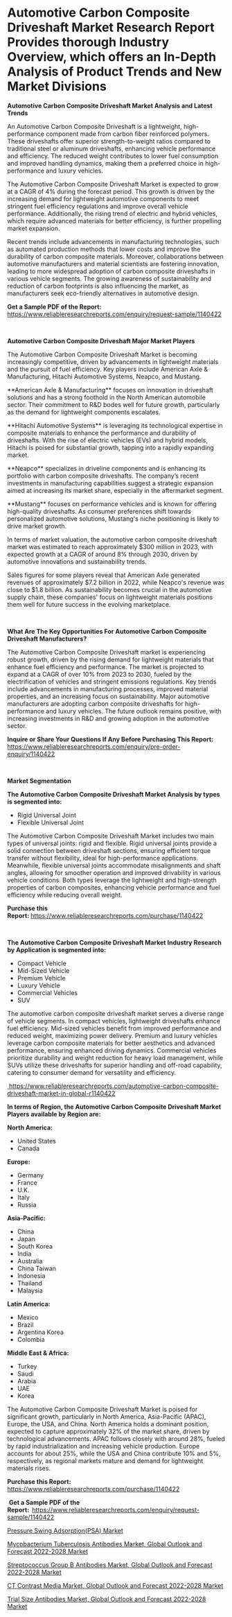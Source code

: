 <p><h1>Automotive Carbon Composite Driveshaft Market Research Report Provides thorough Industry Overview, which offers an In-Depth Analysis of Product Trends and New Market Divisions</h1></p><p><strong>Automotive Carbon Composite Driveshaft Market Analysis and Latest Trends</strong></p>
<p><p>An Automotive Carbon Composite Driveshaft is a lightweight, high-performance component made from carbon fiber reinforced polymers. These driveshafts offer superior strength-to-weight ratios compared to traditional steel or aluminum driveshafts, enhancing vehicle performance and efficiency. The reduced weight contributes to lower fuel consumption and improved handling dynamics, making them a preferred choice in high-performance and luxury vehicles.</p><p>The Automotive Carbon Composite Driveshaft Market is expected to grow at a CAGR of 4% during the forecast period. This growth is driven by the increasing demand for lightweight automotive components to meet stringent fuel efficiency regulations and improve overall vehicle performance. Additionally, the rising trend of electric and hybrid vehicles, which require advanced materials for better efficiency, is further propelling market expansion.</p><p>Recent trends include advancements in manufacturing technologies, such as automated production methods that lower costs and improve the durability of carbon composite materials. Moreover, collaborations between automotive manufacturers and material scientists are fostering innovation, leading to more widespread adoption of carbon composite driveshafts in various vehicle segments. The growing awareness of sustainability and reduction of carbon footprints is also influencing the market, as manufacturers seek eco-friendly alternatives in automotive design.</p></p>
<p><strong>Get a Sample PDF of the Report:&nbsp;</strong> <a href="https://www.reliableresearchreports.com/enquiry/request-sample/1140422?utm_campaign=1289&utm_medium=2&utm_source=Github&utm_content=ia&utm_term=14102024&utm_id=automotive-carbon-composite-driveshaft">https://www.reliableresearchreports.com/enquiry/request-sample/1140422</a></p>
<p>&nbsp;</p>
<p><strong>Automotive Carbon Composite Driveshaft Major Market Players</strong></p>
<p><p>The Automotive Carbon Composite Driveshaft Market is becoming increasingly competitive, driven by advancements in lightweight materials and the pursuit of fuel efficiency. Key players include American Axle & Manufacturing, Hitachi Automotive Systems, Neapco, and Mustang. </p><p>**American Axle & Manufacturing** focuses on innovation in driveshaft solutions and has a strong foothold in the North American automobile sector. Their commitment to R&D bodes well for future growth, particularly as the demand for lightweight components escalates. </p><p>**Hitachi Automotive Systems** is leveraging its technological expertise in composite materials to enhance the performance and durability of driveshafts. With the rise of electric vehicles (EVs) and hybrid models, Hitachi is poised for substantial growth, tapping into a rapidly expanding market.</p><p>**Neapco** specializes in driveline components and is enhancing its portfolio with carbon composite driveshafts. The company’s recent investments in manufacturing capabilities suggest a strategic expansion aimed at increasing its market share, especially in the aftermarket segment.</p><p>**Mustang** focuses on performance vehicles and is known for offering high-quality driveshafts. As consumer preferences shift towards personalized automotive solutions, Mustang's niche positioning is likely to drive market growth.</p><p>In terms of market valuation, the automotive carbon composite driveshaft market was estimated to reach approximately $300 million in 2023, with expected growth at a CAGR of around 8% through 2030, driven by automotive innovations and sustainability trends.</p><p>Sales figures for some players reveal that American Axle generated revenues of approximately $7.2 billion in 2022, while Neapco's revenue was close to $1.8 billion. As sustainability becomes crucial in the automotive supply chain, these companies' focus on lightweight materials positions them well for future success in the evolving marketplace.</p></p>
<p>&nbsp;</p>
<p><strong>What Are The Key Opportunities For Automotive Carbon Composite Driveshaft Manufacturers?</strong></p>
<p><p>The Automotive Carbon Composite Driveshaft market is experiencing robust growth, driven by the rising demand for lightweight materials that enhance fuel efficiency and performance. The market is projected to expand at a CAGR of over 10% from 2023 to 2030, fueled by the electrification of vehicles and stringent emissions regulations. Key trends include advancements in manufacturing processes, improved material properties, and an increasing focus on sustainability. Major automotive manufacturers are adopting carbon composite driveshafts for high-performance and luxury vehicles. The future outlook remains positive, with increasing investments in R&D and growing adoption in the automotive sector.</p></p>
<p><strong>Inquire or Share Your Questions If Any Before Purchasing This Report:</strong> <a href="https://www.reliableresearchreports.com/enquiry/pre-order-enquiry/1140422?utm_campaign=1289&utm_medium=2&utm_source=Github&utm_content=ia&utm_term=14102024&utm_id=automotive-carbon-composite-driveshaft">https://www.reliableresearchreports.com/enquiry/pre-order-enquiry/1140422</a></p>
<p>&nbsp;</p>
<p><strong>Market Segmentation</strong></p>
<p><strong>The Automotive Carbon Composite Driveshaft Market Analysis by types is segmented into:</strong></p>
<p><ul><li>Rigid Universal Joint</li><li>Flexible Universal Joint</li></ul></p>
<p><p>The Automotive Carbon Composite Driveshaft Market includes two main types of universal joints: rigid and flexible. Rigid universal joints provide a solid connection between driveshaft sections, ensuring efficient torque transfer without flexibility, ideal for high-performance applications. Meanwhile, flexible universal joints accommodate misalignments and shaft angles, allowing for smoother operation and improved drivability in various vehicle conditions. Both types leverage the lightweight and high-strength properties of carbon composites, enhancing vehicle performance and fuel efficiency while reducing overall weight.</p></p>
<p><strong>Purchase this Report:&nbsp;</strong><a href="https://www.reliableresearchreports.com/purchase/1140422?utm_campaign=1289&utm_medium=2&utm_source=Github&utm_content=ia&utm_term=14102024&utm_id=automotive-carbon-composite-driveshaft">https://www.reliableresearchreports.com/purchase/1140422</a></p>
<p>&nbsp;</p>
<p><strong>The Automotive Carbon Composite Driveshaft Market Industry Research by Application is segmented into:</strong></p>
<p><ul><li>Compact Vehicle</li><li>Mid-Sized Vehicle</li><li>Premium Vehicle</li><li>Luxury Vehicle</li><li>Commercial Vehicles</li><li>SUV</li></ul></p>
<p><p>The automotive carbon composite driveshaft market serves a diverse range of vehicle segments. In compact vehicles, lightweight driveshafts enhance fuel efficiency. Mid-sized vehicles benefit from improved performance and reduced weight, maximizing power delivery. Premium and luxury vehicles leverage carbon composite materials for better aesthetics and advanced performance, ensuring enhanced driving dynamics. Commercial vehicles prioritize durability and weight reduction for heavy load management, while SUVs utilize these driveshafts for superior handling and off-road capability, catering to consumer demand for versatility and efficiency.</p></p>
<p><a href="https://www.reliableresearchreports.com/automotive-carbon-composite-driveshaft-market-in-global-r1140422?utm_campaign=1289&utm_medium=2&utm_source=Github&utm_content=ia&utm_term=14102024&utm_id=automotive-carbon-composite-driveshaft">&nbsp;https://www.reliableresearchreports.com/automotive-carbon-composite-driveshaft-market-in-global-r1140422</a></p>
<p><strong>In terms of Region, the Automotive Carbon Composite Driveshaft Market Players available by Region are:</strong></p>
<p>
    <p> <strong> North America: </strong>
        <ul>
            <li>United States</li>
            <li>Canada</li>
        </ul>
        </p> 
    <p> <strong> Europe: </strong>
        <ul>
            <li>Germany</li>
            <li>France</li>
            <li>U.K.</li>
            <li>Italy</li>
            <li>Russia</li>
        </ul>
        </p> 
    <p> <strong> Asia-Pacific: </strong>
        <ul>
            <li>China</li>
            <li>Japan</li>
            <li>South Korea</li>
            <li>India</li>
            <li>Australia</li>
            <li>China Taiwan</li>
            <li>Indonesia</li>
            <li>Thailand</li>
            <li>Malaysia</li>
        </ul>
        </p> 
    <p> <strong> Latin America: </strong>
        <ul>
            <li>Mexico</li>
            <li>Brazil</li>
            <li>Argentina Korea</li>
            <li>Colombia</li>
        </ul>
        </p> 
    <p> <strong> Middle East & Africa: </strong>
        <ul>
            <li>Turkey</li>
            <li>Saudi</li>
            <li>Arabia</li>
            <li>UAE</li>
            <li>Korea</li>
        </ul>
    </p>
    </p>
<p><p>The Automotive Carbon Composite Driveshaft Market is poised for significant growth, particularly in North America, Asia-Pacific (APAC), Europe, the USA, and China. North America holds a dominant position, expected to capture approximately 32% of the market share, driven by technological advancements. APAC follows closely with around 28%, fueled by rapid industrialization and increasing vehicle production. Europe accounts for about 25%, while the USA and China contribute 10% and 5%, respectively, as regional markets mature and demand for lightweight materials rises.</p></p>
<p><strong>Purchase this Report: </strong><a href="https://www.reliableresearchreports.com/purchase/1140422?utm_campaign=1289&utm_medium=2&utm_source=Github&utm_content=ia&utm_term=14102024&utm_id=automotive-carbon-composite-driveshaft">https://www.reliableresearchreports.com/purchase/1140422</a></p>
<p>&nbsp;<strong>Get a Sample PDF of the Report:&nbsp;&nbsp;</strong><a href="https://www.reliableresearchreports.com/enquiry/request-sample/1140422?utm_campaign=1289&utm_medium=2&utm_source=Github&utm_content=ia&utm_term=14102024&utm_id=automotive-carbon-composite-driveshaft">https://www.reliableresearchreports.com/enquiry/request-sample/1140422</a></p>
<p><strong></strong></p>
<p><p><a href="https://github.com/prosalinda88/Market-Research-Report-List-6/blob/main/pressure-swing-adsorptionpsa-market.md?utm_campaign=1289&utm_medium=2&utm_source=Github&utm_content=ia&utm_term=14102024&utm_id=automotive-carbon-composite-driveshaft">Pressure Swing Adsorption(PSA) Market</a></p><p><a href="https://www.linkedin.com/pulse/strategic-roadmap-success-global-mycobacterium-tuberculosis-nb9le?utm_campaign=1289&utm_medium=2&utm_source=Github&utm_content=ia&utm_term=14102024&utm_id=automotive-carbon-composite-driveshaft">Mycobacterium Tuberculosis Antibodies Market, Global Outlook and Forecast 2022-2028 Market</a></p><p><a href="https://www.linkedin.com/pulse/market-dynamics-future-trends-global-streptococcus-group-jltcf?utm_campaign=1289&utm_medium=2&utm_source=Github&utm_content=ia&utm_term=14102024&utm_id=automotive-carbon-composite-driveshaft">Streptococcus Group B Antibodies Market, Global Outlook and Forecast 2022-2028 Market</a></p><p><a href="https://www.linkedin.com/pulse/emerging-trends-ct-contrast-media-market-global-outlook-forecast-jthve?utm_campaign=1289&utm_medium=2&utm_source=Github&utm_content=ia&utm_term=14102024&utm_id=automotive-carbon-composite-driveshaft">CT Contrast Media Market, Global Outlook and Forecast 2022-2028 Market</a></p><p><a href="https://www.linkedin.com/pulse/strategic-insights-global-trial-size-antibodies-market-outlook-lmapf?utm_campaign=1289&utm_medium=2&utm_source=Github&utm_content=ia&utm_term=14102024&utm_id=automotive-carbon-composite-driveshaft">Trial Size Antibodies Market, Global Outlook and Forecast 2022-2028 Market</a></p></p>